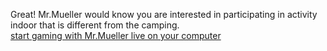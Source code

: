 Great! Mr.Mueller would know you are interested in participating in activity indoor that is different from the camping.  
[start gaming with Mr.Mueller live on your computer](../../../attend-the-camp/game/game.md)  
